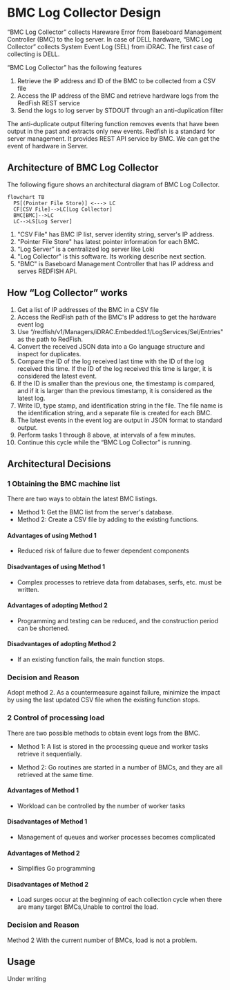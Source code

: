 # BMC Log Collector Design

“BMC Log Collector” collects Hareware Error from Baseboard Management Controller (BMC) to the log server.
In case of DELL hardware, “BMC Log Collector” collects System Event Log (SEL) from iDRAC. 
The first case of collecting is DELL.

“BMC Log Collector” has the following features
1. Retrieve the IP address and ID of the BMC to be collected from a CSV file
2. Access the IP address of the BMC and retrieve hardware logs from the RedFish REST service
3. Send the logs to log server by STDOUT through an anti-duplication filter

The anti-duplicate output filtering function removes events that have been output in the past and extracts only new events.
Redfish is a standard for server management. It provides REST API service by BMC. We can get the event of hardware in Server.

## Architecture of BMC Log Collector

The following figure shows an architectural diagram of BMC Log Collector.

```mermaid
flowchart TB
  PS[(Pointer File Store)] <---> LC 
  CF[CSV File]-->LC[Log Collector]
  BMC[BMC]-->LC
  LC-->LS[Log Server]
```


1. "CSV File" has BMC IP list, server identity string, server's IP address.
2. "Pointer File Store" has latest pointer information for each BMC.
3. “Log Server” is a centralized log server like Loki
4. "Log Collector" is this software. Its working describe next section.
5. "BMC" is Baseboard Management Controller that has IP address and serves REDFISH API.

## How “Log Collector” works

1. Get a list of IP addresses of the BMC in a CSV file
2. Access the RedFish path of the BMC's IP address to get the hardware event log
3. Use “/redfish/v1/Managers/iDRAC.Embedded.1/LogServices/Sel/Entries" as the path to RedFish.
4. Convert the received JSON data into a Go language structure and inspect for duplicates.
5. Compare the ID of the log received last time with the ID of the log received this time. If the ID of the log received this time is larger, it is considered the latest event.
6. If the ID is smaller than the previous one, the timestamp is compared, and if it is larger than the previous timestamp, it is considered as the latest log.
7. Write ID, type stamp, and identification string in the file. The file name is the identification string, and a separate file is created for each BMC.
8. The latest events in the event log are output in JSON format to standard output.
9. Perform tasks 1 through 8 above, at intervals of a few minutes.
10. Continue this cycle while the “BMC Log Collector” is running.


## Architectural Decisions

### 1 Obtaining the BMC machine list

There are two ways to obtain the latest BMC listings.

- Method 1: Get the BMC list from the server's database.
- Method 2: Create a CSV file by adding to the existing functions.

#### Advantages of using Method 1
- Reduced risk of failure due to fewer dependent components

#### Disadvantages of using Method 1
- Complex processes to retrieve data from databases, serfs, etc. must be written.

#### Advantages of adopting Method 2
- Programming and testing can be reduced, and the construction period can be shortened.

#### Disadvantages of adopting Method 2
- If an existing function fails, the main function stops.

### Decision and Reason
Adopt method 2.
As a countermeasure against failure, minimize the impact by using the last updated CSV file when the existing function stops.


### 2 Control of processing load

There are two possible methods to obtain event logs from the BMC.

- Method 1: A list is stored in the processing queue and worker tasks retrieve it sequentially.

- Method 2: Go routines are started in a number of BMCs, and they are all retrieved at the same time.


#### Advantages of Method 1
- Workload can be controlled by the number of worker tasks

#### Disadvantages of Method 1
- Management of queues and worker processes becomes complicated

#### Advantages of Method 2
- Simplifies Go programming

#### Disadvantages of Method 2
- Load surges occur at the beginning of each collection cycle when there are many target BMCs,Unable to control the load.

### Decision and Reason
Method 2
With the current number of BMCs, load is not a problem.


## Usage

Under writing
